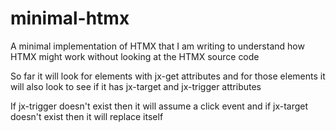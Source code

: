 # minimal-htmx
A minimal implementation of HTMX that I am writing to understand how HTMX might work without looking at the HTMX source code

So far it will look for elements with jx-get attributes and for those elements it will also look to see if it has jx-target and jx-trigger attributes

If jx-trigger doesn't exist then it will assume a click event and if jx-target doesn't exist then it will replace itself
